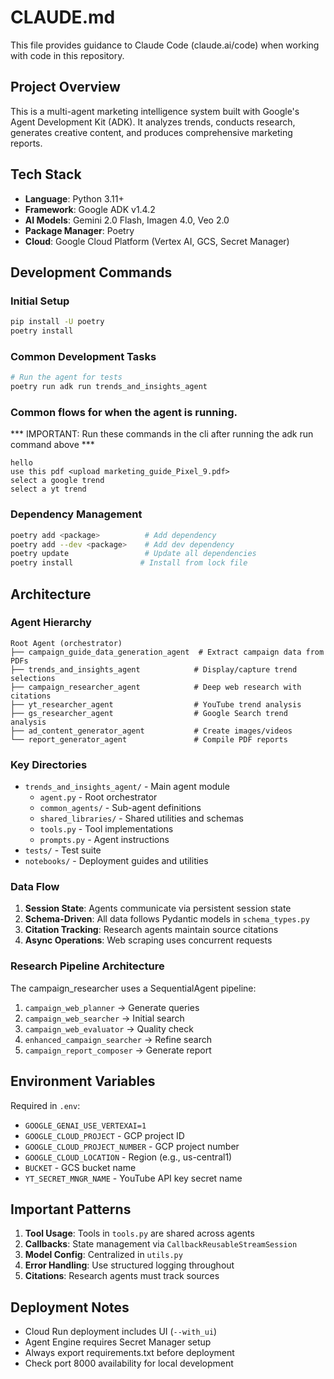 # CLAUDE.md

This file provides guidance to Claude Code (claude.ai/code) when working with code in this repository.

## Project Overview

This is a multi-agent marketing intelligence system built with Google's Agent Development Kit (ADK). It analyzes trends, conducts research, generates creative content, and produces comprehensive marketing reports.

## Tech Stack
- **Language**: Python 3.11+
- **Framework**: Google ADK v1.4.2
- **AI Models**: Gemini 2.0 Flash, Imagen 4.0, Veo 2.0
- **Package Manager**: Poetry
- **Cloud**: Google Cloud Platform (Vertex AI, GCS, Secret Manager)

## Development Commands

### Initial Setup
```bash
pip install -U poetry
poetry install
```

### Common Development Tasks
```bash
# Run the agent for tests
poetry run adk run trends_and_insights_agent
```

### Common flows for when the agent is running.
*** IMPORTANT: Run these commands in the cli after running the adk run command above ***

```
hello
use this pdf <upload marketing_guide_Pixel_9.pdf>
select a google trend
select a yt trend
```

### Dependency Management
```bash
poetry add <package>          # Add dependency
poetry add --dev <package>    # Add dev dependency
poetry update                 # Update all dependencies
poetry install               # Install from lock file
```

## Architecture

### Agent Hierarchy
```
Root Agent (orchestrator)
├── campaign_guide_data_generation_agent  # Extract campaign data from PDFs
├── trends_and_insights_agent            # Display/capture trend selections
├── campaign_researcher_agent            # Deep web research with citations
├── yt_researcher_agent                  # YouTube trend analysis
├── gs_researcher_agent                  # Google Search trend analysis
├── ad_content_generator_agent           # Create images/videos
└── report_generator_agent               # Compile PDF reports
```

### Key Directories
- `trends_and_insights_agent/` - Main agent module
  - `agent.py` - Root orchestrator
  - `common_agents/` - Sub-agent definitions
  - `shared_libraries/` - Shared utilities and schemas
  - `tools.py` - Tool implementations
  - `prompts.py` - Agent instructions
- `tests/` - Test suite
- `notebooks/` - Deployment guides and utilities

### Data Flow
1. **Session State**: Agents communicate via persistent session state
2. **Schema-Driven**: All data follows Pydantic models in `schema_types.py`
3. **Citation Tracking**: Research agents maintain source citations
4. **Async Operations**: Web scraping uses concurrent requests

### Research Pipeline Architecture
The campaign_researcher uses a SequentialAgent pipeline:
1. `campaign_web_planner` → Generate queries
2. `campaign_web_searcher` → Initial search
3. `campaign_web_evaluator` → Quality check
4. `enhanced_campaign_searcher` → Refine search
5. `campaign_report_composer` → Generate report

## Environment Variables
Required in `.env`:
- `GOOGLE_GENAI_USE_VERTEXAI=1`
- `GOOGLE_CLOUD_PROJECT` - GCP project ID
- `GOOGLE_CLOUD_PROJECT_NUMBER` - GCP project number
- `GOOGLE_CLOUD_LOCATION` - Region (e.g., us-central1)
- `BUCKET` - GCS bucket name
- `YT_SECRET_MNGR_NAME` - YouTube API key secret name

## Important Patterns
1. **Tool Usage**: Tools in `tools.py` are shared across agents
2. **Callbacks**: State management via `CallbackReusableStreamSession`
3. **Model Config**: Centralized in `utils.py`
4. **Error Handling**: Use structured logging throughout
5. **Citations**: Research agents must track sources

## Deployment Notes
- Cloud Run deployment includes UI (`--with_ui`)
- Agent Engine requires Secret Manager setup
- Always export requirements.txt before deployment
- Check port 8000 availability for local development